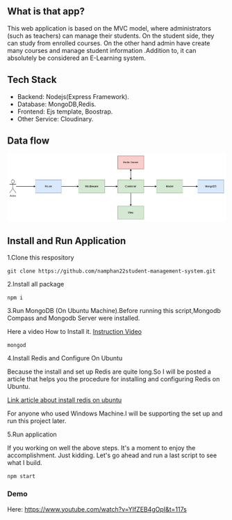 ## What is that app?
This web application is based on the MVC model, where
administrators (such as teachers) can manage their students.
On the student side, they can study from enrolled courses. On
the other hand admin have create many courses and manage
student information .Addition to, it can absolutely be
considered an E-Learning system.
## Tech Stack
 - Backend: Nodejs(Express Framework).
 - Database: MongoDB,Redis.
 - Frontend: Ejs template, Boostrap.
 - Other Service: Cloudinary.
## Data flow
<img src="./public/img/dataflow.jpg"></img>
## Install and Run Application
1.Clone this respository
```
git clone https://github.com/namphan22student-management-system.git
```
2.Install all package
```
npm i
```
3.Run MongoDB (On Ubuntu Machine).Before running this script,Mongodb Compass and Mongodb Server were installed.

Here a video How to Install it. <a href="https://www.youtube.com/watch?v=2AWBtOvYOXI&t=192s" target="_blank">Instruction Video</a>

```
mongod
```
4.Install Redis and Configure On Ubuntu

Because the install and set up Redis are quite long.So I will be posted a article that helps you the procedure for installing and configuring Redis on Ubuntu.

<a href="https://linuxhint.com/install-configure-redis-ubuntu-22-04/">Link article about install redis on ubuntu </a>

For anyone who used Windows Machine.I will be supporting the set up and run this project later.

5.Run application

If you working on well the above steps. It's a moment to enjoy the accomplishment. Just kidding. Let's go ahead and run a last script to see what I build. 
```
npm start
```
### Demo
Here: <a href="https://www.youtube.com/watch?v=YIfZEB4gOpI&t=117s" target="_blank">https://www.youtube.com/watch?v=YIfZEB4gOpI&t=117s</a>
